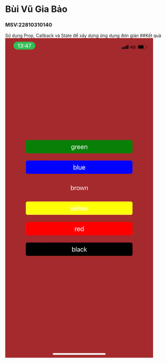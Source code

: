 # Bùi Vũ Gia Bảo
### MSV:22810310140
Sử dụng Prop, Callback và State để xây dựng ứng dụng đơn giản
##Kết quả
![Hinh anh 01](State.jpg)
